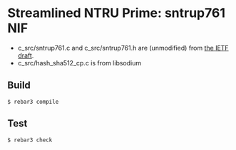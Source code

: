 # Streamlined NTRU Prime: sntrup761 NIF

 * c_src/sntrup761.c and c_src/sntrup761.h are (unmodified) from [the IETF draft](https://www.ietf.org/archive/id/draft-josefsson-ntruprime-streamlined-00.html).
 * c_src/hash_sha512_cp.c is from libsodium


## Build

    $ rebar3 compile

## Test

    $ rebar3 check
